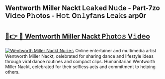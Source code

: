 ## Wentworth Miller Nackt L𝚎a𝚔ed N𝚞𝚍e - Part-7zo Vi𝚍𝚎o P𝚑𝚘tos - H𝚘𝚝 O𝚗𝚕yf𝚊ns L𝚎a𝚔s arp0r

# <h2><a href="http://kf9l7zl.oniu.top/?m=Wentworth+Miller+Nackt">🔗👉 🔴 Wentworth Miller Nackt P𝚑ot𝚘𝚜 V𝚒d𝚎o</a></h2>

[![Wentworth Miller Nackt Nu𝚍e𝚜](https://i.imgur.com/0qMVB7G.gif)](http://kf9l7zl.oniu.top/?m=Wentworth+Miller+Nackt)
Online entertainer and multimedia artist Wentworth Miller Nackt, celebrated for sharing dance and lifestyle ideas through viral dance routines and compact clips. Humanitarian Wentworth Miller Nackt, celebrated for their selfless acts and commitment to helping others.  
